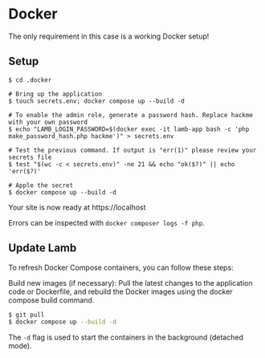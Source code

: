 # Docker

The only requirement in this case is a working Docker setup!

## Setup

```shell
$ cd .docker

# Bring up the application
$ touch secrets.env; docker compose up --build -d

# To enable the admin role, generate a password hash. Replace hackme with your own password
$ echo "LAMB_LOGIN_PASSWORD=$(docker exec -it lamb-app bash -c 'php make_password_hash.php hackme')" > secrets.env

# Test the previous command. If output is "err(1)" please review your secrets file
$ test "$(wc -c < secrets.env)" -ne 21 && echo "ok($?)" || echo 'err($?)'

# Apple the secret
$ docker compose up --build -d

```

Your site is now ready at https://localhost

Errors can be inspected with `docker composer logs -f php`.

## Update Lamb

To refresh Docker Compose containers, you can follow these steps:

Build new images (if necessary): Pull the latest changes to the application code or Dockerfile, and rebuild
the Docker images using the docker compose build command.

```bash
$ git pull
$ docker compose up --build -d
```

The `-d` flag is used to start the containers in the background (detached mode).

